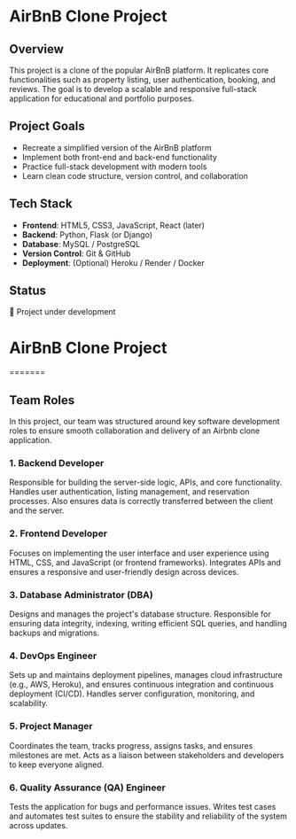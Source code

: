 # AirBnB Clone Project

## Overview
This project is a clone of the popular AirBnB platform. It replicates core functionalities such as property listing, user authentication, booking, and reviews. The goal is to develop a scalable and responsive full-stack application for educational and portfolio purposes.

## Project Goals
- Recreate a simplified version of the AirBnB platform
- Implement both front-end and back-end functionality
- Practice full-stack development with modern tools
- Learn clean code structure, version control, and collaboration

## Tech Stack
- **Frontend**: HTML5, CSS3, JavaScript, React (later)
- **Backend**: Python, Flask (or Django)
- **Database**: MySQL / PostgreSQL
- **Version Control**: Git & GitHub
- **Deployment**: (Optional) Heroku / Render / Docker

## Status
🚧 Project under development

# AirBnB Clone Project

=======
## Team Roles

In this project, our team was structured around key software development roles to ensure smooth collaboration and delivery of an Airbnb clone application.

### 1. **Backend Developer**
Responsible for building the server-side logic, APIs, and core functionality. Handles user authentication, listing management, and reservation processes. Also ensures data is correctly transferred between the client and the server.

### 2. **Frontend Developer**
Focuses on implementing the user interface and user experience using HTML, CSS, and JavaScript (or frontend frameworks). Integrates APIs and ensures a responsive and user-friendly design across devices.

### 3. **Database Administrator (DBA)**
Designs and manages the project's database structure. Responsible for ensuring data integrity, indexing, writing efficient SQL queries, and handling backups and migrations.

### 4. **DevOps Engineer**
Sets up and maintains deployment pipelines, manages cloud infrastructure (e.g., AWS, Heroku), and ensures continuous integration and continuous deployment (CI/CD). Handles server configuration, monitoring, and scalability.

### 5. **Project Manager**
Coordinates the team, tracks progress, assigns tasks, and ensures milestones are met. Acts as a liaison between stakeholders and developers to keep everyone aligned.

### 6. **Quality Assurance (QA) Engineer**
Tests the application for bugs and performance issues. Writes test cases and automates test suites to ensure the stability and reliability of the system across updates.